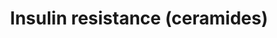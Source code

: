 ---
authors:
- GiangNguyen126
- Eweitz
- LucHooglugt
description: Insulin resistance in Homo Sapiens
last-edited: 2022-03-01
organisms:
- Homo sapiens
redirect_from:
- /index.php/Pathway:WP5181
- /instance/WP5181
schema-jsonld:
- '@context': https://schema.org/
  '@id': https://wikipathways.github.io/pathways/WP5181.html
  '@type': Dataset
  creator:
    '@type': Organization
    name: WikiPathways
  description: Insulin resistance in Homo Sapiens
  keywords:
  - </br>Type your comment here
  - nSMase2
  - PDX1
  - glucose
  - IL-6
  - Sphingomyelin
  - AMPK
  - INSR
  - CCL2
  - OA
  - MAPK8
  - PKCzeta
  - AKT1
  - CPT1B
  - Insulin
  - Palmitoyl-CoA
  - Oleic acid
  - Palmitate
  - IRS-1
  - CD36/FAT
  - TNF-alpha
  - IL-1B
  - ceramide
  - IRS-2
  - PI3K
  - GLUT4 translocation
  - TNFR
  - RPS6KB1
  - PP2A
  - MAFA
  - GLUT4
  - Sphingolipid pathway
  - Fatty Acid Oxidation
  - EIF2AK2
  - TRAF1
  - ERN1
  license: CC0
  name: Insulin resistance (ceramides)
seo: CreativeWork
title: Insulin resistance (ceramides)
wpid: WP5181
---